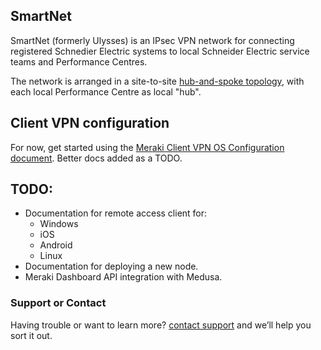 ## SmartNet

SmartNet (formerly Ulysses) is an IPsec VPN network for connecting registered Schnedier Electric systems to local Schneider Electric service teams and Performance Centres.

The network is arranged in a site-to-site [hub-and-spoke topology](http://www.ciscopress.com/articles/article.asp?p=606584&seqNum=3), with each local Performance Centre as local "hub".

## Client VPN configuration

For now, get started using the [Meraki Client VPN OS Configuration document](https://documentation.meraki.com/MX-Z/Client_VPN/Client_VPN_OS_Configuration). Better docs added as a TODO.

## TODO:

* Documentation for remote access client for:
  - Windows
  - iOS
  - Android
  - Linux  
* Documentation for deploying a new node.
* Meraki Dashboard API integration with Medusa.


### Support or Contact

Having trouble or want to learn more? [contact support](mailto:admin@sebbqld.com) and we’ll help you sort it out.

